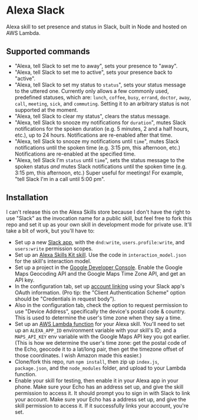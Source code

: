 # Alexa Slack

Alexa skill to set presence and status in Slack, built in Node and hosted on AWS Lambda.

## Supported commands

* "Alexa, tell Slack to set me to away", sets your presence to "away".
* "Alexa, tell Slack to set me to active", sets your presence back to "active".
* "Alexa, tell Slack to set my status to `status`", sets your status message to the uttered one. Currently only allows a few commonly used, predefined statuses, which are: `lunch`, `coffee`, `busy`, `errand`, `doctor`, `away`, `call`, `meeting`, `sick`, and `commuting`. Setting it to an arbitrary status is not supported at the moment.
* "Alexa, tell Slack to clear my status", clears the status message.
* "Alexa, tell Slack to snooze my notifications for `duration`", mutes Slack notifications for the spoken duration (e.g. 5 minutes, 2 and a half hours, etc.), up to 24 hours. Notifications are re-enabled after that time.
* "Alexa, tell Slack to snooze my notifications until `time`", mutes Slack notifications until the spoken time (e.g. 3:15 pm, this afternoon, etc.) Notifications are re-enabled at the specified time.
* "Alexa, tell Slack I'm `status` until `time`", sets the status message to the spoken status _and_ mutes Slack notifications until the spoken time (e.g. 3:15 pm, this afternoon, etc.) Super useful for meetings! For example, "tell Slack I'm in a call until 5:00 pm".

## Installation

I can't release this on the Alexa Skills store because I don't have the right to use "Slack" as the invocation name for a public skill, but feel free to fork this repo and set it up as your own skill in development mode for private use. It'll take a bit of work, but you'll have to:

* Set up a new [Slack app](https://api.slack.com/apps), with the `dnd:write`, `users.profile:write`, and `users:write` permission scopes.
* Set up an [Alexa Skills Kit skill](https://developer.amazon.com/edw/home.html#/skills). Use the code in `interaction_model.json` for the skill's interaction model.
* Set up a project in the [Google Developer Console](https://console.developers.google.com). Enable the Google Maps Geocoding API and the Google Maps Time Zone API, and get an API key.
* In the configuration tab, set up [account linking](https://developer.amazon.com/public/solutions/alexa/alexa-skills-kit/docs/linking-an-alexa-user-with-a-user-in-your-system) using your Slack app's OAuth information. (Pro tip: the "Client Authentication Scheme" option should be "Credentials in request body").
* Also in the configuration tab, check the option to request permission to use "Device Address", specifically the device's postal code & country. This is used to determine the user's time zone when they say a time.
* Set up an [AWS Lambda function](https://developer.amazon.com/public/solutions/alexa/alexa-skills-kit/docs/developing-an-alexa-skill-as-a-lambda-function) for your Alexa skill. You'll need to set up an `ALEXA_APP_ID` environment variable with your skill's ID; and a `MAPS_API_KEY` env variable with the Google Maps API key you got earlier. (This is how we determine the user's time zone: get the postal code of the Echo, geocode it to a lat/long pair, then get the timezone offset of those coordinates. I wish Amazon made this easier.)
* Clone/fork this repo, run `npm install`, then zip up `index.js`, `package.json`, and the `node_modules` folder, and upload to your Lambda function.
* Enable your skill for testing, then enable it in your Alexa app in your phone. Make sure your Echo has an address set up, and give the skill permission to access it. It should prompt you to sign in with Slack to link your account. Make sure your Echo has a address set up, and give the skill permission to access it. If it successfully links your account, you're set.
